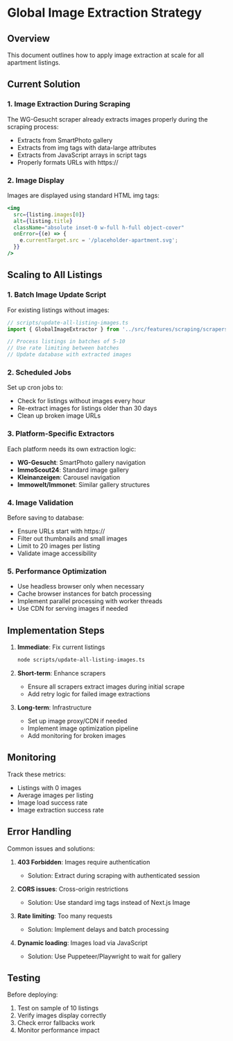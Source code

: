 # Global Image Extraction Strategy

## Overview
This document outlines how to apply image extraction at scale for all apartment listings.

## Current Solution

### 1. Image Extraction During Scraping
The WG-Gesucht scraper already extracts images properly during the scraping process:
- Extracts from SmartPhoto gallery
- Extracts from img tags with data-large attributes
- Extracts from JavaScript arrays in script tags
- Properly formats URLs with https://

### 2. Image Display
Images are displayed using standard HTML img tags:
```jsx
<img
  src={listing.images[0]}
  alt={listing.title}
  className="absolute inset-0 w-full h-full object-cover"
  onError={(e) => {
    e.currentTarget.src = '/placeholder-apartment.svg';
  }}
/>
```

## Scaling to All Listings

### 1. Batch Image Update Script
For existing listings without images:

```typescript
// scripts/update-all-listing-images.ts
import { GlobalImageExtractor } from '../src/features/scraping/scrapers/global-image-extractor';

// Process listings in batches of 5-10
// Use rate limiting between batches
// Update database with extracted images
```

### 2. Scheduled Jobs
Set up cron jobs to:
- Check for listings without images every hour
- Re-extract images for listings older than 30 days
- Clean up broken image URLs

### 3. Platform-Specific Extractors
Each platform needs its own extraction logic:
- **WG-Gesucht**: SmartPhoto gallery navigation
- **ImmoScout24**: Standard image gallery
- **Kleinanzeigen**: Carousel navigation
- **Immowelt/Immonet**: Similar gallery structures

### 4. Image Validation
Before saving to database:
- Ensure URLs start with https://
- Filter out thumbnails and small images
- Limit to 20 images per listing
- Validate image accessibility

### 5. Performance Optimization
- Use headless browser only when necessary
- Cache browser instances for batch processing
- Implement parallel processing with worker threads
- Use CDN for serving images if needed

## Implementation Steps

1. **Immediate**: Fix current listings
   ```bash
   node scripts/update-all-listing-images.ts
   ```

2. **Short-term**: Enhance scrapers
   - Ensure all scrapers extract images during initial scrape
   - Add retry logic for failed image extractions

3. **Long-term**: Infrastructure
   - Set up image proxy/CDN if needed
   - Implement image optimization pipeline
   - Add monitoring for broken images

## Monitoring

Track these metrics:
- Listings with 0 images
- Average images per listing
- Image load success rate
- Image extraction success rate

## Error Handling

Common issues and solutions:
1. **403 Forbidden**: Images require authentication
   - Solution: Extract during scraping with authenticated session

2. **CORS issues**: Cross-origin restrictions
   - Solution: Use standard img tags instead of Next.js Image

3. **Rate limiting**: Too many requests
   - Solution: Implement delays and batch processing

4. **Dynamic loading**: Images load via JavaScript
   - Solution: Use Puppeteer/Playwright to wait for gallery

## Testing

Before deploying:
1. Test on sample of 10 listings
2. Verify images display correctly
3. Check error fallbacks work
4. Monitor performance impact